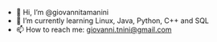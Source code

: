 - 👋 Hi, I’m @giovannitamanini
- 🌱 I’m currently learning Linux, Java, Python, C++ and SQL
- 📫 How to reach me: giovanni.tnini@gmail.com

<!---
giovannitamanini/giovannitamanini is a ✨ special ✨ repository because its `README.md` (this file) appears on your GitHub profile.
You can click the Preview link to take a look at your changes.
--->

